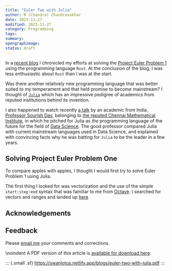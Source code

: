 ```yaml
---
title: "Euler Two with Julia"
author: R (Chandra) Chandrasekhar
date: 2023-11-27
modified: 2023-11-27
category: Programming
tags:
summary:
opengraphimage:
status: draft
---
```


In a [recent blog](https://swanlotus.netlify.app/blogs/a-foray-into-rust-euler-one) I chronicled my efforts at solving the [Project Euler Problem 1](https://projecteuler.net/problem=1) using the programming language `Rust`. At the conclusion of the blog, I was less enthusiastic about `Rust` than I was at the start.

Was there another relatively new programming language that was better suited to my temperament and that held promise to become mainstream? I thought of [`Julia`](https://julialang.org/) which has an impressive pedigree of academics from reputed institutions behind its invention.

I also happened to watch recently [a talk](https://www.youtube.com/watch?v=rgcwvrGGFww) by an academic from India, [Professor Sourish Das](https://www.cmi.ac.in/people/fac-profile.php?id=sourish), belonging to [the reputed Chennai Mathematical Institute](https://www.cmi.ac.in/), in which he pitched for Julia as _the_ programming language of the future for the field of [Data Science](https://en.wikipedia.org/wiki/Data_science). The good professor compared Julia with current mainstream languages used in Data Science, and explained with convincing facts why he was batting for `Julia` to be the leader in a few years.

## Solving Project Euler Problem One

To compare apples with apples, I thought I would first try to solve Euler Problem 1 using Julia.

The first thing I looked for was vectorization and the use of the simple `start:step:end` syntax that was familiar to me from [Octave](https://octave.org/). I searched for vectors and ranges and landed up [here](https://docs.juliahub.com/CalculusWithJulia/AZHbv/0.0.5/precalc/ranges.html)

## Acknowledgements

## Feedback

Please [email me](mailto:feedback.swanlotus@gmail.com) your comments and
corrections.

\noindent A PDF version of this article is [available for download here]({attach}./euler-two-with-julia.pdf):

::: {.small .sf}
<https://swanlotus.netlify.app/blogs/euler-two-with-julia.pdf>
:::
